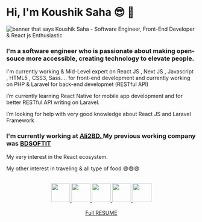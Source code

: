 # Hi, I'm Koushik Saha 😎 🖖

<img src="https://i.postimg.cc/J4J6y2Hg/Koushik-Saha-3.png" alt="banner that says Koushik Saha - Software Engineer, Front-End Developer & React js Enthusiastic">

### I'm a software engineer who is passionate about making open-souce more accessible, creating technology to elevate people. 

I'm currently working & Mid-Level expert on React JS , Next JS , Javascript , HTML5 , CSS3, Sass.... for front-end development and currently working on PHP & Laravel for back-end developmet (RESTful API) 

I’m currently learning React Native for mobile app development and for better RESTful API writing on Laravel.

I’m looking for help with very good knowledge about React JS and Laravel Framework 

### I'm currently working at <a href="https://ali2bd.com/">Ali2BD. </a> My previous working company was <a href="https://bdsoftit.com/">BDSOFTIT </a> 

My very interest in the React ecosystem.

My other interest in traveling & all type of food 😄😄😄 <br /> <br />
<div align="center"><a href="https://bitbucket.org/Koushik666/"><img src="https://i.postimg.cc/c497Xqt6/bitbucket.png" width="50" height="50"> </a> <a href="https://github.com/Koushik-Saha"><img src="https://i.postimg.cc/25cVfmmB/github.png" width="50" height="50"> </a> <a href="https://www.linkedin.com/in/koushik-saha20/"><img src="https://i.postimg.cc/TwKhdSYN/linkedin.png" width="50" height="50"> </a> <a href="https://stackoverflow.com/users/4700694/koushik-saha"><img src="https://i.postimg.cc/134zc2Dm/stack-overflow.png" width="50" height="50"> </a> <a href="https://www.facebook.com/KoushikSaha678/"><img src="https://i.postimg.cc/brbJbtnQ/facebook.png" width="50" height="50"> </a>
</div><br/>
<div align="center"><a href="https://koushik-saha.github.io/"> Full RESUME</a></div>
